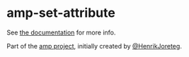 # amp-set-attribute

See [the documentation](http://amp.ampersandjs.com#amp-set-attribute) for more info.

Part of the [amp project](http://amp.ampersandjs.com#amp-set-attribute), initially created by [@HenrikJoreteg](http://twitter.com/henrikjoreteg).